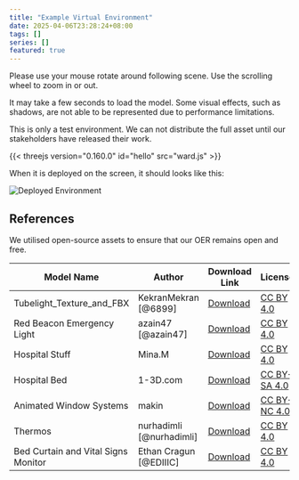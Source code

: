 ```yaml
---
title: "Example Virtual Environment"
date: 2025-04-06T23:28:24+08:00
tags: []
series: []
featured: true
---
```

Please use your mouse rotate around following scene. Use the scrolling wheel to zoom in or out.

It may take a few seconds to load the model. Some visual effects, such as shadows, are not able to be represented due to performance limitations.

This is only a test environment. We can not distribute the full asset until our stakeholders have released their work.

{{< threejs version="0.160.0" id="hello" src="ward.js" >}}

When it is deployed on the screen, it should looks like this:

![Deployed Environment](/G10/images/Deployed.jpg)


## References
We utilised open-source assets to ensure that our OER remains open and free.

| Model Name                             | Author                     | Download Link                                                                                          | License                                |
|----------------------------------------|----------------------------|--------------------------------------------------------------------------------------------------------|----------------------------------------|
| Tubelight_Texture_and_FBX              | KekranMekran [@6899]      | [Download](https://skfb.ly/oDINM)                                                                      | [CC BY 4.0](http://creativecommons.org/licenses/by/4.0/)  |
| Red Beacon Emergency Light             | azain47 [@azain47]        | [Download](https://skfb.ly/oxzHA)                                                                      | [CC BY 4.0](http://creativecommons.org/licenses/by/4.0/)  |
| Hospital Stuff                         | Mina.M                     | [Download](https://skfb.ly/ouEPZ)                                                                      | [CC BY 4.0](http://creativecommons.org/licenses/by/4.0/)  |
| Hospital Bed                           | 1-3D.com                   | [Download](https://skfb.ly/otMnB)                                                                      | [CC BY-SA 4.0](http://creativecommons.org/licenses/by-sa/4.0/) |
| Animated Window Systems                | makin                      | [Download](https://skfb.ly/6YRWz)                                                                      | [CC BY-NC 4.0](http://creativecommons.org/licenses/by-nc/4.0/) |
| Thermos                                | nurhadimli [@nurhadimli]  | [Download](https://sketchfab.com/3d-models/thermos-21983c1d607d4625a960d3d8fc4c5b6a)                | [CC BY 4.0](http://creativecommons.org/licenses/by/4.0/)  |
| Bed Curtain and Vital Signs Monitor    | Ethan Cragun [@EDIIIC]    | [Download](https://sketchfab.com/3d-models/bed-curtain-and-vital-signs-monitor-295ed50eeaa249e8bbeed7b305d3da71) | [CC BY 4.0](http://creativecommons.org/licenses/by/4.0/)  |
